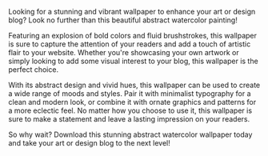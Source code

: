 <!--
Write me content for website with wallpaper "An abstract watercolor painting with vibrant colors for an art or design blog"
-->

<!--font:Poppins-->

Looking for a stunning and vibrant wallpaper to enhance your art or design blog? Look no further than this beautiful abstract watercolor painting!

Featuring an explosion of bold colors and fluid brushstrokes, this wallpaper is sure to capture the attention of your readers and add a touch of artistic flair to your website. Whether you're showcasing your own artwork or simply looking to add some visual interest to your blog, this wallpaper is the perfect choice.

With its abstract design and vivid hues, this wallpaper can be used to create a wide range of moods and styles. Pair it with minimalist typography for a clean and modern look, or combine it with ornate graphics and patterns for a more eclectic feel. No matter how you choose to use it, this wallpaper is sure to make a statement and leave a lasting impression on your readers.

So why wait? Download this stunning abstract watercolor wallpaper today and take your art or design blog to the next level!
